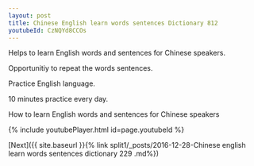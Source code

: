 ```yaml
---
layout: post
title: Chinese English learn words sentences Dictionary 812 
youtubeId: CzNQYd8CCOs
---
```

 
 
Helps to learn English words and sentences for Chinese speakers.

Opportunitiy to repeat the words sentences. 

Practice English language. 
 
10 minutes practice every day. 
 
How to learn English words and sentences for Chinese speakers 
 
{% include youtubePlayer.html id=page.youtubeId %}
 
 
[Next]({{ site.baseurl }}{% link  split1/_posts/2016-12-28-Chinese english learn words sentences dictionary 229 .md%})
 
